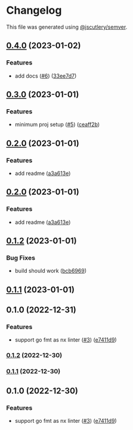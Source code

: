 # Changelog

This file was generated using [@jscutlery/semver](https://github.com/jscutlery/semver).

## [0.4.0](https://github.com/nx-golang/nx-golang/compare/gin-0.3.0...gin-0.4.0) (2023-01-02)


### Features

* add docs ([#6](https://github.com/nx-golang/nx-golang/issues/6)) ([33ee7d7](https://github.com/nx-golang/nx-golang/commit/33ee7d7fd22fdd3e0931342ead79782a28f8b6dd))

## [0.3.0](https://github.com/nx-golang/nx-golang/compare/gin-0.2.0...gin-0.3.0) (2023-01-01)


### Features

* minimum proj setup ([#5](https://github.com/nx-golang/nx-golang/issues/5)) ([ceaff2b](https://github.com/nx-golang/nx-golang/commit/ceaff2b428fd38e401b7441ab24a274e732c915e))

## [0.2.0](https://github.com/nx-golang/nx-golang/compare/gin-0.1.2...gin-0.2.0) (2023-01-01)


### Features

* add readme ([a3a613e](https://github.com/nx-golang/nx-golang/commit/a3a613ef3a3ab2fc3b03bf8e93e8b54dd13ca234))

## [0.2.0](https://github.com/nx-golang/nx-golang/compare/gin-0.1.2...gin-0.2.0) (2023-01-01)


### Features

* add readme ([a3a613e](https://github.com/nx-golang/nx-golang/commit/a3a613ef3a3ab2fc3b03bf8e93e8b54dd13ca234))

## [0.1.2](https://github.com/nx-golang/nx-golang/compare/gin-0.1.1...gin-0.1.2) (2023-01-01)


### Bug Fixes

* build should work ([bcb6969](https://github.com/nx-golang/nx-golang/commit/bcb6969d6881de5b436dceae932017fa6cbfec2e))

## [0.1.1](https://github.com/nx-golang/nx-golang/compare/gin-0.1.0...gin-0.1.1) (2023-01-01)

## 0.1.0 (2022-12-31)


### Features

* support go fmt as nx linter ([#3](https://github.com/nx-golang/nx-golang/issues/3)) ([e7411d9](https://github.com/nx-golang/nx-golang/commit/e7411d9a243c44d28c45afdc365e91768816c149))

### [0.1.2](https://github.com/nx-golang/nx-golang/compare/gin@0.1.1...gin@0.1.2) (2022-12-30)

### [0.1.1](https://github.com/nx-golang/nx-golang/compare/gin@0.1.0...gin@0.1.1) (2022-12-30)

## 0.1.0 (2022-12-30)


### Features

* support go fmt as nx linter ([#3](https://github.com/nx-golang/nx-golang/issues/3)) ([e7411d9](https://github.com/nx-golang/nx-golang/commit/e7411d9a243c44d28c45afdc365e91768816c149))
